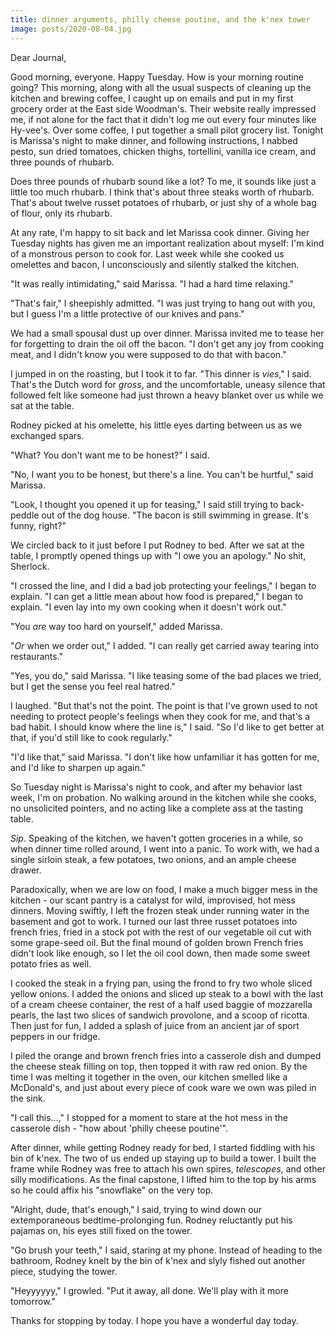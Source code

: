 ```yaml
---
title: dinner arguments, philly cheese poutine, and the k'nex tower
image: posts/2020-08-04.jpg
---
```


Dear Journal,

Good morning, everyone.  Happy Tuesday.  How is your morning routine
going?  This morning, along with all the usual suspects of cleaning up
the kitchen and brewing coffee, I caught up on emails and put in my
first grocery order at the East side Woodman's.  Their website really
impressed me, if not alone for the fact that it didn't log me out
every four minutes like Hy-vee's.  Over some coffee, I put together a
small pilot grocery list.  Tonight is Marissa's night to make dinner,
and following instructions, I nabbed pesto, sun dried tomatoes,
chicken thighs, tortellini, vanilla ice cream, and three pounds of
rhubarb.

Does three pounds of rhubarb sound like a lot?  To me, it sounds like
just a little too much rhubarb.  I think that's about three steaks
worth of rhubarb.  That's about twelve russet potatoes of rhubarb, or
just shy of a whole bag of flour, only its rhubarb.

At any rate, I'm happy to sit back and let Marissa cook dinner.
Giving her Tuesday nights has given me an important realization about
myself: I'm kind of a monstrous person to cook for.  Last week while
she cooked us omelettes and bacon, I unconsciously and silently
stalked the kitchen.

"It was really intimidating," said Marissa.  "I had a hard time
relaxing."

"That's fair," I sheepishly admitted.  "I was just trying to hang out
with you, but I guess I'm a little protective of our knives and pans."

We had a small spousal dust up over dinner.  Marissa invited me to
tease her for forgetting to drain the oil off the bacon.  "I don't get
any joy from cooking meat, and I didn't know you were supposed to do
that with bacon."

I jumped in on the roasting, but I took it to far.  "This dinner is
_vies_," I said.  That's the Dutch word for _gross_, and the
uncomfortable, uneasy silence that followed felt like someone had just
thrown a heavy blanket over us while we sat at the table.

Rodney picked at his omelette, his little eyes darting between us as
we exchanged spars.

"What?  You don't want me to be honest?" I said.

"No, I want you to be honest, but there's a line.  You can't be
hurtful," said Marissa.

"Look, I thought you opened it up for teasing," I said still trying to
back-peddle out of the dog house.  "The bacon is still swimming in
grease.  It's funny, right?"

We circled back to it just before I put Rodney to bed.  After we sat
at the table, I promptly opened things up with "I owe you an apology."
No shit, Sherlock.

"I crossed the line, and I did a bad job protecting your feelings," I
began to explain.  "I can get a little mean about how food is
prepared," I began to explain.  "I even lay into my own cooking when
it doesn't work out."

"You _are_ way too hard on yourself," added Marissa.

"_Or_ when we order out," I added.  "I can really get carried away
tearing into restaurants."

"Yes, you do," said Marissa.  "I like teasing some of the bad places
we tried, but I get the sense you feel real hatred."

I laughed.  "But that's not the point.  The point is that I've grown
used to not needing to protect people's feelings when they cook for
me, and that's a bad habit.  I should know where the line is," I said.
"So I'd like to get better at that, if you'd still like to cook
regularly."

"I'd like that," said Marissa.  "I don't like how unfamiliar it has
gotten for me, and I'd like to sharpen up again."

So Tuesday night is Marissa's night to cook, and after my behavior
last week, I'm on probation.  No walking around in the kitchen while
she cooks, no unsolicited pointers, and no acting like a complete ass
at the tasting table.

_Sip_.  Speaking of the kitchen, we haven't gotten groceries in a
while, so when dinner time rolled around, I went into a panic.  To
work with, we had a single sirloin steak, a few potatoes, two onions,
and an ample cheese drawer.

Paradoxically, when we are low on food, I make a much bigger mess in
the kitchen - our scant pantry is a catalyst for wild, improvised, hot
mess dinners.  Moving swiftly, I left the frozen steak under running
water in the basement and got to work.  I turned our last three russet
potatoes into french fries, fried in a stock pot with the rest of our
vegetable oil cut with some grape-seed oil.  But the final mound of
golden brown French fries didn't look like enough, so I let the oil
cool down, then made some sweet potato fries as well.

I cooked the steak in a frying pan, using the frond to fry two whole
sliced yellow onions.  I added the onions and sliced up steak to a
bowl with the last of a cream cheese container, the rest of a half
used baggie of mozzarella pearls, the last two slices of sandwich
provolone, and a scoop of ricotta.  Then just for fun, I added a
splash of juice from an ancient jar of sport peppers in our fridge.

I piled the orange and brown french fries into a casserole dish and
dumped the cheese steak filling on top, then topped it with raw red
onion.  By the time I was melting it together in the oven, our kitchen
smelled like a McDonald's, and just about every piece of cook ware we
own was piled in the sink.

"I call this...," I stopped for a moment to stare at the hot mess in
the casserole dish - "how about 'philly cheese poutine'".

After dinner, while getting Rodney ready for bed, I started fiddling
with his bin of k'nex.  The two of us ended up staying up to build a
tower.  I built the frame while Rodney was free to attach his own
spires, _telescopes_, and other silly modifications.  As the final
capstone, I lifted him to the top by his arms so he could affix his
"snowflake" on the very top.

"Alright, dude, that's enough," I said, trying to wind down our
extemporaneous bedtime-prolonging fun.  Rodney reluctantly put his
pajamas on, his eyes still fixed on the tower.

"Go brush your teeth," I said, staring at my phone.  Instead of
heading to the bathroom, Rodney knelt by the bin of k'nex and slyly
fished out another piece, studying the tower.

"Heyyyyyy," I growled.  "Put it away, all done.  We'll play with it
more tomorrow."

Thanks for stopping by today.  I hope you have a wonderful day today.
